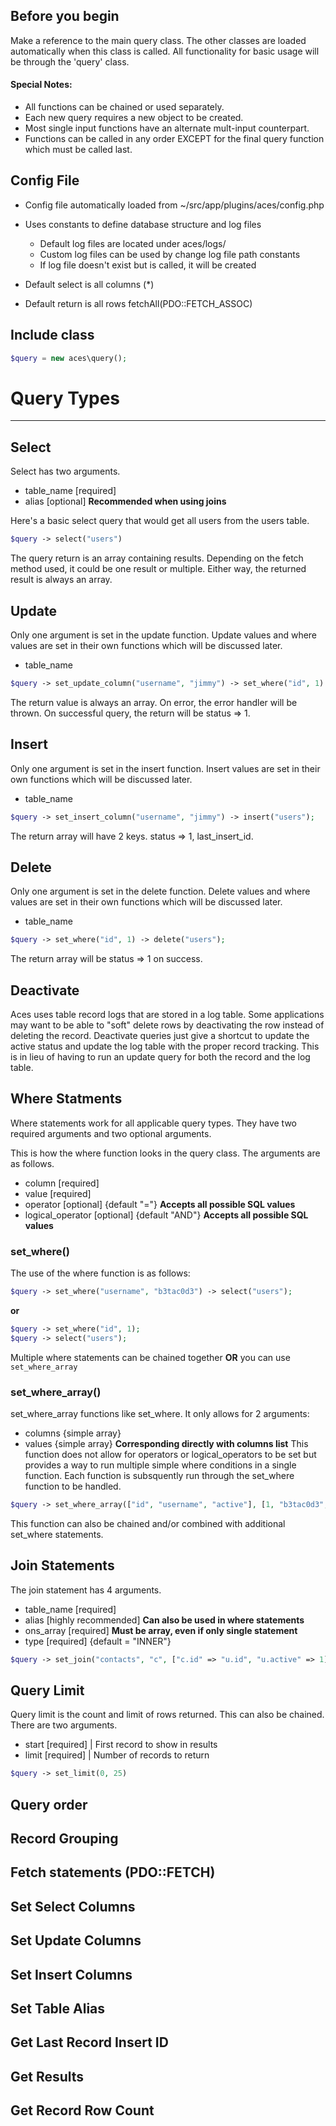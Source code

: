 
## Before you begin
Make a reference to the main query class. The other classes are loaded automatically when this class is called. All functionality for basic usage will be through the 'query' class.

#### Special Notes:
- All functions can be chained or used separately. 
- Each new query requires a new object to be created.
- Most single input functions have an alternate mult-input counterpart.
- Functions can be called in any order EXCEPT for the final query function which must be called last.

## Config File
- Config file automatically loaded from ~/src/app/plugins/aces/config.php
- Uses constants to define database structure and log files
    - Default log files are located under aces/logs/
    - Custom log files can be used by change log file path constants
    - If log file doesn't exist but is called, it will be created

- Default select is all columns (*)
- Default return is all rows fetchAll(PDO::FETCH_ASSOC)

## Include class
```php
$query = new aces\query();
```

# Query Types
---

## Select
Select has two arguments.
- table_name [required]
- alias [optional] **Recommended when using joins**

Here's a basic select query that would get all users from the users table.
```php
$query -> select("users")
```
The query return is an array containing results. Depending on the fetch method used, it could be one result or multiple. Either way, the returned result is always an array.

## Update
Only one argument is set in the update function. Update values and where values are set in their own functions which will be discussed later.
- table_name
```php
$query -> set_update_column("username", "jimmy") -> set_where("id", 1) -> update("users");
```
The return value is always an array. On error, the error handler will be thrown. On successful query, the return will be status => 1.

## Insert
Only one argument is set in the insert function. Insert values are set in their own functions which will be discussed later.
- table_name
```php
$query -> set_insert_column("username", "jimmy") -> insert("users");
```
The return array will have 2 keys. status => 1, last_insert_id.

## Delete
Only one argument is set in the delete function. Delete values and where values are set in their own functions which will be discussed later.
- table_name
```php
$query -> set_where("id", 1) -> delete("users");
```
The return array will be status => 1 on success.

## Deactivate
Aces uses table record logs that are stored in a log table. Some applications may want to be able to "soft" delete rows by deactivating the row instead of deleting the record. Deactivate queries just give a shortcut to update the active status and update the log table with the proper record tracking. This is in lieu of having to run an update query for both the record and the log table.

## Where Statments
Where statements work for all applicable query types. They have two required arguments and two optional arguments. 

This is how the where function looks in the query class. The arguments are as follows.
- column [required]
- value [required]
- operator [optional] {default "="} **Accepts all possible SQL values**
- logical_operator [optional] {default "AND"} **Accepts all possible SQL values**

### set_where()
The use of the where function is as follows:
```php
$query -> set_where("username", "b3tac0d3") -> select("users");
```
**or**
```php
$query -> set_where("id", 1);
$query -> select("users");
```
Multiple where statements can be chained together **OR** you can use ```set_where_array```

### set_where_array()
set_where_array functions like set_where. It only allows for 2 arguments:
- columns {simple array}
- values {simple array} **Corresponding directly with columns list**
This function does not allow for operators or logical_operators to be set but provides a way to run multiple simple where conditions in a single function. Each function is subsquently run through the set_where function to be handled.
```php
$query -> set_where_array(["id", "username", "active"], [1, "b3tac0d3", 1])
```
This function can also be chained and/or combined with additional set_where statements.


## Join Statements
The join statement has 4 arguments.
- table_name [required]
- alias [highly recommended] **Can also be used in where statements**
- ons_array [required] **Must be array, even if only single statement**
- type [required] {default = "INNER"}
```php
$query -> set_join("contacts", "c", ["c.id" => "u.id", "u.active" => 1]) -> set_where("u.id", 1) -> select("users", "u");
```

## Query Limit
Query limit is the count and limit of rows returned. This can also be chained.
There are two arguments.
- start [required] | First record to show in results
- limit [required] | Number of records to return
```php
$query -> set_limit(0, 25)
```

## Query order

## Record Grouping

## Fetch statements (PDO::FETCH)

## Set Select Columns 

## Set Update Columns 

## Set Insert Columns 

## Set Table Alias 

## Get Last Record Insert ID 

## Get Results

## Get Record Row Count 
